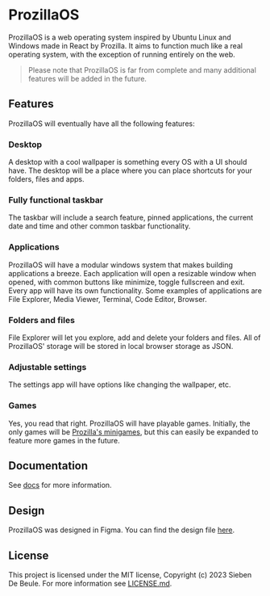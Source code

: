 # ProzillaOS

ProzillaOS is a web operating system inspired by Ubuntu Linux and Windows made in React by Prozilla. It aims to function much like a real operating system, with the exception of running entirely on the web.

> Please note that ProzillaOS is far from complete and many additional features will be added in the future.

## Features

ProzillaOS will eventually have all the following features:

### Desktop

A desktop with a cool wallpaper is something every OS with a UI should have. The desktop will be a place where you can place shortcuts for your folders, files and apps.

### Fully functional taskbar

The taskbar will include a search feature, pinned applications, the current date and time and other common taskbar functionality.

### Applications

ProzillaOS will have a modular windows system that makes building applications a breeze. Each application will open a resizable window when opened, with common buttons like minimize, toggle fullscreen and exit. Every app will have its own functionality. Some examples of applications are File Explorer, Media Viewer, Terminal, Code Editor, Browser.

### Folders and files

File Explorer will let you explore, add and delete your folders and files. All of ProzillaOS' storage will be stored in local browser storage as JSON.

### Adjustable settings

The settings app will have options like changing the wallpaper, etc.

### Games

Yes, you read that right. ProzillaOS will have playable games. Initially, the only games will be [Prozilla's minigames](https://prozilla.dev/minigames/), but this can easily be expanded to feature more games in the future.

## Documentation

See [docs](docs) for more information.

## Design

ProzillaOS was designed in Figma. You can find the design file [here](https://www.figma.com/file/bEE5RyWgV0QILcXpZWEk2r/ProzillaOS?type=design&node-id=0%3A1&mode=design&t=7KR1tKCp9H5cK3hf-1).

## License

This project is licensed under the MIT license, Copyright (c) 2023 Sieben De Beule. For more information see [LICENSE.md](LICENSE.md).